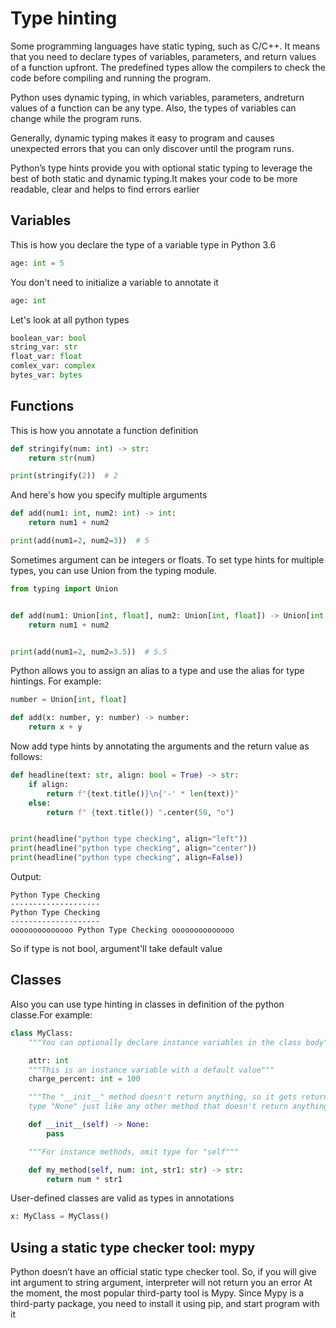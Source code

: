 # Type hinting

Some programming languages have static typing, such as C/C++. It means that you need to declare types of variables, parameters, and return values of a function upfront.
The predefined types allow the compilers to check the code before
compiling and running the program.

Python uses dynamic typing, in which variables, parameters, andreturn values of a function can be any type. Also, the types of variables can change while the program runs.

Generally, dynamic typing makes it easy to program and causes unexpected errors that you can only discover until the program runs.

Python’s type hints provide you with optional static typing to leverage the best of both static and dynamic typing.It makes your code to be more readable, clear and helps to find errors earlier

## Variables

This is how you declare the type of a variable type in Python 3.6

```python
age: int = 5
```

You don't need to initialize a variable to annotate it

```python
age: int
```

Let's look at all python types

```python
boolean_var: bool
string_var: str
float_var: float
comlex_var: complex
bytes_var: bytes
```

## Functions

This is how you annotate a function definition

```python
def stringify(num: int) -> str:
    return str(num)

print(stringify(2))  # 2
```

And here's how you specify multiple arguments

```python
def add(num1: int, num2: int) -> int:
    return num1 + num2

print(add(num1=2, num2=3))  # 5
```

Sometimes argument can be integers or floats.
To set type hints for multiple types, you can use Union from the typing module.

```python
from typing import Union


def add(num1: Union[int, float], num2: Union[int, float]) -> Union[int, float]:
    return num1 + num2


print(add(num1=2, num2=3.5))  # 5.5
```

Python allows you to assign an alias to a type and use the alias for type hintings.
For example:

```python
number = Union[int, float]

def add(x: number, y: number) -> number:
    return x + y
```

Now add type hints by annotating the arguments and the return value as follows:

```python
def headline(text: str, align: bool = True) -> str:
    if align:
        return f"{text.title()}\n{'-' * len(text)}"
    else:
        return f" {text.title()} ".center(50, "o")


print(headline("python type checking", align="left"))
print(headline("python type checking", align="center"))
print(headline("python type checking", align=False))
```

Output:

```
Python Type Checking
--------------------
Python Type Checking
--------------------
oooooooooooooo Python Type Checking oooooooooooooo
```

So if type is not bool, argument'll take default value

## Classes

Also you can use type hinting in classes in definition of the
python classe.For example:

```python
class MyClass:
    """You can optionally declare instance variables in the class body"""

    attr: int
    """This is an instance variable with a default value"""
    charge_percent: int = 100

    """The "__init__" method doesn't return anything, so it gets return
    type "None" just like any other method that doesn't return anything"""

    def __init__(self) -> None:
        pass

    """For instance methods, omit type for "self"""

    def my_method(self, num: int, str1: str) -> str:
        return num * str1
```

User-defined classes are valid as types in annotations

```python
x: MyClass = MyClass()
```

## Using a static type checker tool: mypy

Python doesn’t have an official static type checker tool.
So, if you will give int argument to string argument, interpreter
will not return you an error
At the moment, the most popular third-party tool is Mypy.
Since Mypy is a third-party package, you need to install it using
pip, and start program with it
